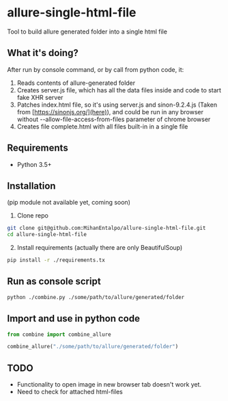 # allure-single-html-file

Tool to build allure generated folder into a single html file

## What it's doing?

After run by console command, or by call from python code, it:

1. Reads contents of allure-generated folder
2. Creates server.js file, which has all the data files inside and code to start fake XHR server
3. Patches index.html file, so it's using server.js and sinon-9.2.4.js (Taken from [https://sinonjs.org/](here)), and could be run in any browser without --allow-file-access-from-files parameter of chrome browser
4. Creates file complete.html with all files built-in in a single file

## Requirements

* Python 3.5+

## Installation

(pip module not available yet, coming soon)

1. Clone repo

```bash
git clone git@github.com:MihanEntalpo/allure-single-html-file.git
cd allure-single-html-file
```

2. Install requirements (actually there are only BeautifulSoup)

```bash
pip install -r ./requirements.tx
```

## Run as console script

```bash
python ./combine.py ./some/path/to/allure/generated/folder
```

## Import and use in python code

```python
from combine import combine_allure

combine_allure("./some/path/to/allure/generated/folder")
```

## TODO

* Functionality to open image in new browser tab doesn't work yet.
* Need to check for attached html-files
